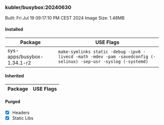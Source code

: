 ### kubler/busybox:20240630

Built: Fri Jul 19 09:17:10 PM CEST 2024
Image Size: 1.48MB

#### Installed
Package | USE Flags
--------|----------
sys-apps/busybox-1.34.1-r2 | `make-symlinks static -debug -ipv6 -livecd -math -mdev -pam -savedconfig (-selinux) -sep-usr -syslog (-systemd)`
#### Inherited
Package | USE Flags
--------|----------
#### Purged
- [x] Headers
- [x] Static Libs
